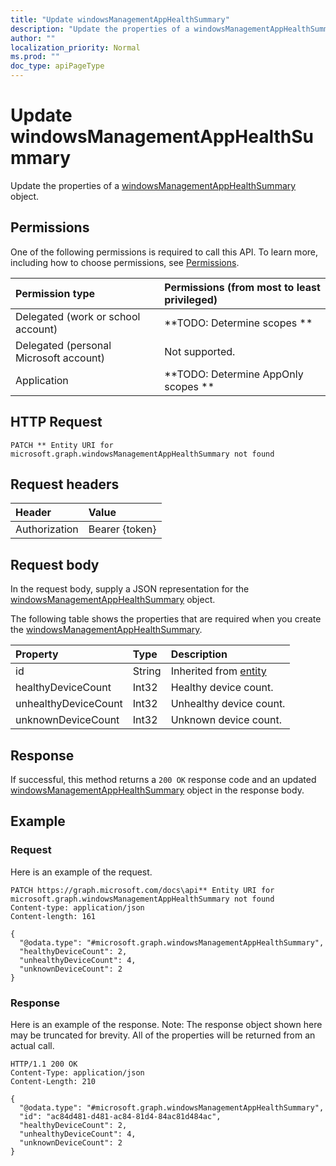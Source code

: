 ```yaml
---
title: "Update windowsManagementAppHealthSummary"
description: "Update the properties of a windowsManagementAppHealthSummary object."
author: ""
localization_priority: Normal
ms.prod: ""
doc_type: apiPageType
---
```


# Update windowsManagementAppHealthSummary

Update the properties of a [windowsManagementAppHealthSummary](../resources/windowsmanagementapphealthsummary.md) object.

## Permissions
One of the following permissions is required to call this API. To learn more, including how to choose permissions, see [Permissions](/concepts/permissions-reference.md).

|Permission type|Permissions (from most to least privileged)|
|:---|:---|
|Delegated (work or school account)|**TODO: Determine scopes **|
|Delegated (personal Microsoft account)|Not supported.|
|Application|**TODO: Determine AppOnly scopes **|

## HTTP Request
<!-- {
  "blockType": "ignored"
}
-->
``` http
PATCH ** Entity URI for microsoft.graph.windowsManagementAppHealthSummary not found
```

## Request headers
|Header|Value|
|:---|:---|
|Authorization|Bearer {token}|

## Request body
In the request body, supply a JSON representation for the [windowsManagementAppHealthSummary](../resources/windowsManagementAppHealthSummary.md) object.

The following table shows the properties that are required when you create the [windowsManagementAppHealthSummary](../resources/windowsmanagementapphealthsummary.md).

|Property|Type|Description|
|:---|:---|:---|
|id|String| Inherited from [entity](../resources/entity.md)|
|healthyDeviceCount|Int32|Healthy device count.|
|unhealthyDeviceCount|Int32|Unhealthy device count.|
|unknownDeviceCount|Int32|Unknown device count.|



## Response
If successful, this method returns a `200 OK` response code and an updated [windowsManagementAppHealthSummary](../resources/windowsmanagementapphealthsummary.md) object in the response body.

## Example

### Request
Here is an example of the request.
<!-- {
  "blockType": "request",
  "name": "update_windowsmanagementapphealthsummary"
}
-->
``` http
PATCH https://graph.microsoft.com/docs\api** Entity URI for microsoft.graph.windowsManagementAppHealthSummary not found
Content-type: application/json
Content-length: 161

{
  "@odata.type": "#microsoft.graph.windowsManagementAppHealthSummary",
  "healthyDeviceCount": 2,
  "unhealthyDeviceCount": 4,
  "unknownDeviceCount": 2
}
```

### Response
Here is an example of the response. Note: The response object shown here may be truncated for brevity. All of the properties will be returned from an actual call.
<!-- {
  "blockType": "response",
  "truncated": true
}
-->
``` http
HTTP/1.1 200 OK
Content-Type: application/json
Content-Length: 210

{
  "@odata.type": "#microsoft.graph.windowsManagementAppHealthSummary",
  "id": "ac84d481-d481-ac84-81d4-84ac81d484ac",
  "healthyDeviceCount": 2,
  "unhealthyDeviceCount": 4,
  "unknownDeviceCount": 2
}
```

